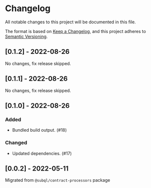 # Changelog
All notable changes to this project will be documented in this file.

The format is based on [Keep a Changelog](https://keepachangelog.com/en/1.0.0/),
and this project adheres to [Semantic Versioning](https://semver.org/spec/v2.0.0.html).

## [0.1.2] - 2022-08-26
No changes, fix release skipped.

## [0.1.1] - 2022-08-26
No changes, fix release skipped.

## [0.1.0] - 2022-08-26
### Added
- Bundled build output. (#18)
### Changed
- Updated dependencies. (#17)

## [0.0.2] - 2022-05-11

Migrated from `@subql/contract-processors` package
